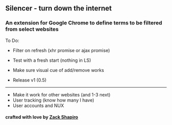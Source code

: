 ## Silencer - turn down the internet

### An extension for Google Chrome to define terms to be filtered from select websites

To Do:
* Filter on refresh (xhr promise or ajax promise)
* Test with a fresh start (nothing in LS)
* Make sure visual cue of add/remove works

* Release v1 (0.5)

***

* Make it work for other websites (and 1-3 next)
* User tracking (know how many I have)
* User accounts and NUX

#### crafted with love by [Zack Shapiro](http://twitter.com/zackshapiro)
